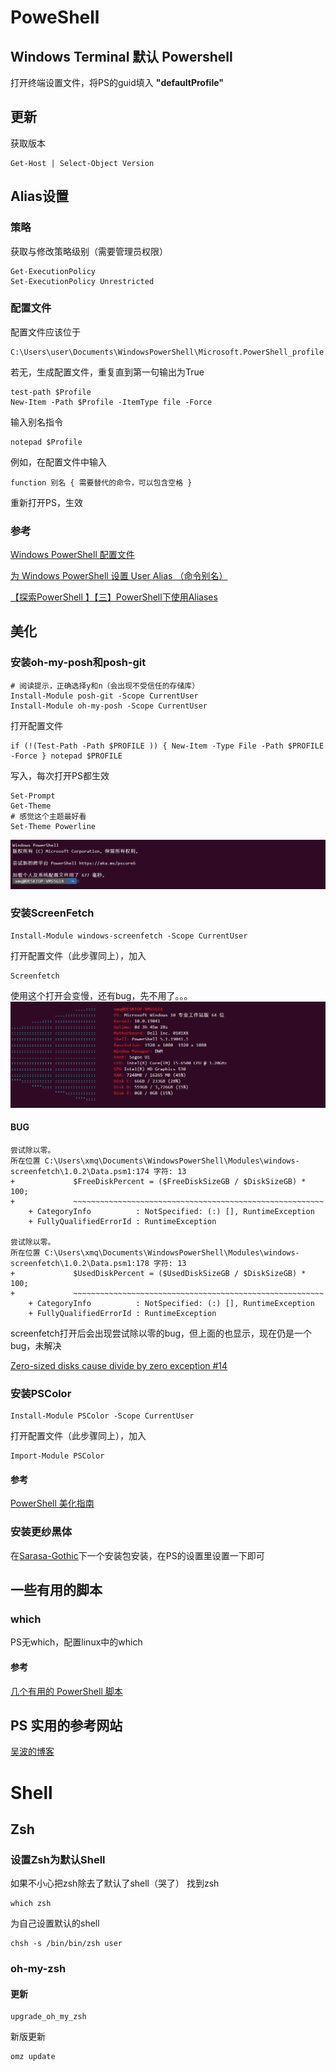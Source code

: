 # PoweShell

## Windows Terminal 默认 Powershell
打开终端设置文件，将PS的guid填入 **"defaultProfile"**

## 更新
获取版本
```language
Get-Host | Select-Object Version
```

## Alias设置

### 策略
获取与修改策略级别（需要管理员权限）
```language
Get-ExecutionPolicy
Set-ExecutionPolicy Unrestricted
```

### 配置文件
配置文件应该位于
```language
C:\Users\user\Documents\WindowsPowerShell\Microsoft.PowerShell_profile.ps1
```

若无，生成配置文件，重复直到第一句输出为True
```language
test-path $Profile
New-Item -Path $Profile -ItemType file -Force
```
输入别名指令
```language
notepad $Profile
```
例如，在配置文件中输入
```language
function 别名 { 需要替代的命令，可以包含空格 }
```
重新打开PS，生效

### 参考
[Windows PowerShell 配置文件](https://forsenergy.com/zh-cn/windowspowershellhelp/html/9c82251c-6f0d-416a-9c3c-77838218531b.htm)

[为 Windows PowerShell 设置 User Alias （命令别名）](https://blog.vvzero.com/2019/07/22/set-user-alias-for-windows-PowerShell/)

[【探索PowerShell 】【三】PowerShell下使用Aliases](https://blog.51cto.com/marui/290067)

## 美化

### 安装oh-my-posh和posh-git
```language
# 阅读提示，正确选择y和n（会出现不受信任的存储库）
Install-Module posh-git -Scope CurrentUser
Install-Module oh-my-posh -Scope CurrentUser

```
打开配置文件
```language
if (!(Test-Path -Path $PROFILE )) { New-Item -Type File -Path $PROFILE -Force } notepad $PROFILE
```
写入，每次打开PS都生效
```language
Set-Prompt
Get-Theme
# 感觉这个主题最好看
Set-Theme Powerline
```
![PS主题效果](../.local/1593311570.png)

### 安装ScreenFetch
```language
Install-Module windows-screenfetch -Scope CurrentUser
```
打开配置文件（此步骤同上），加入
```language
Screenfetch
```
使用这个打开会变慢，还有bug，先不用了。。。
![screenfetch效果](../.local/1593325708(1).png)

#### BUG
```language
尝试除以零。
所在位置 C:\Users\xmq\Documents\WindowsPowerShell\Modules\windows-screenfetch\1.0.2\Data.psm1:174 字符: 13
+             $FreeDiskPercent = ($FreeDiskSizeGB / $DiskSizeGB) * 100;
+             ~~~~~~~~~~~~~~~~~~~~~~~~~~~~~~~~~~~~~~~~~~~~~~~~~~~~~~~~
    + CategoryInfo          : NotSpecified: (:) [], RuntimeException
    + FullyQualifiedErrorId : RuntimeException

尝试除以零。
所在位置 C:\Users\xmq\Documents\WindowsPowerShell\Modules\windows-screenfetch\1.0.2\Data.psm1:178 字符: 13
+             $UsedDiskPercent = ($UsedDiskSizeGB / $DiskSizeGB) * 100;
+             ~~~~~~~~~~~~~~~~~~~~~~~~~~~~~~~~~~~~~~~~~~~~~~~~~~~~~~~~
    + CategoryInfo          : NotSpecified: (:) [], RuntimeException
    + FullyQualifiedErrorId : RuntimeException
```
screenfetch打开后会出现尝试除以零的bug，但上面的也显示，现在仍是一个bug，未解决

[Zero-sized disks cause divide by zero exception #14](https://github.com/JulianChow94/Windows-screenFetch/issues/14)

### 安装PSColor
```language
Install-Module PSColor -Scope CurrentUser
```
打开配置文件（此步骤同上），加入
```language
Import-Module PSColor
```
#### 参考
[PowerShell 美化指南](https://coolcode.org/2018/03/16/how-to-make-your-powershell-beautiful/)

### 安装更纱黑体
在[Sarasa-Gothic](https://github.com/be5invis/Sarasa-Gothic)下一个安装包安装，在PS的设置里设置一下即可


## 一些有用的脚本

### which
PS无which，配置linux中的which

#### 参考
[几个有用的 PowerShell 脚本](https://coolcode.org/2018/03/19/some-useful-scripts-of-powershell/)

## PS 实用的参考网站

[吴波的博客](https://blog.vichamp.com/)


# Shell

## Zsh

### 设置Zsh为默认Shell
如果不小心把zsh除去了默认了shell（哭了）
找到zsh
```language
which zsh
```
为自己设置默认的shell
```language
chsh -s /bin/bin/zsh user
```

### oh-my-zsh

#### 更新

```language
upgrade_oh_my_zsh
```
 新版更新
```language
omz update
```





